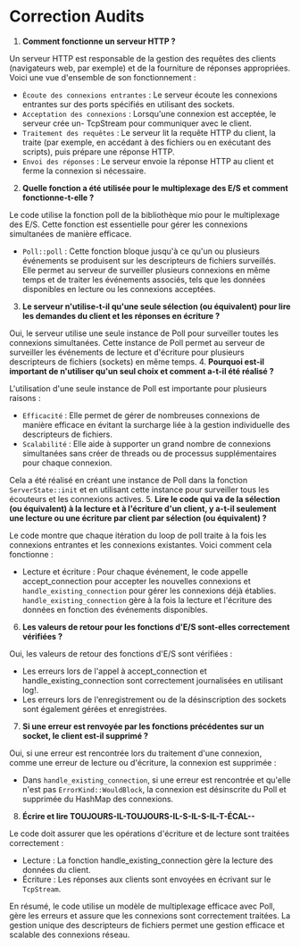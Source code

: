 # Correction Audits
1. **Comment fonctionne un serveur HTTP ?**

Un serveur HTTP est responsable de la gestion des requêtes des clients (navigateurs web, par exemple) et de la fourniture de réponses appropriées. Voici une vue d'ensemble de son fonctionnement :

- ``Écoute des connexions entrantes`` : Le serveur écoute les connexions entrantes sur des ports spécifiés en utilisant des sockets.
- ``Acceptation des connexions`` : Lorsqu'une connexion est acceptée, le serveur crée un- TcpStream pour communiquer avec le client.
- ``Traitement des requêtes`` : Le serveur lit la requête HTTP du client, la traite (par exemple, en accédant à des fichiers ou en exécutant des scripts), puis prépare une réponse HTTP.
- ``Envoi des réponses`` : Le serveur envoie la réponse HTTP au client et ferme la connexion si nécessaire.

2. **Quelle fonction a été utilisée pour le multiplexage des E/S et comment fonctionne-t-elle ?**

Le code utilise la fonction poll de la bibliothèque mio pour le multiplexage des E/S. Cette fonction est essentielle pour gérer les connexions simultanées de manière efficace.

- ``Poll::poll`` : Cette fonction bloque jusqu'à ce qu'un ou plusieurs événements se produisent sur les descripteurs de fichiers surveillés. Elle permet au serveur de surveiller plusieurs connexions en même temps et de traiter les événements associés, tels que les données disponibles en lecture ou les connexions acceptées.

3. **Le serveur n'utilise-t-il qu'une seule sélection (ou équivalent) pour lire les demandes du client et les réponses en écriture ?**

Oui, le serveur utilise une seule instance de Poll pour surveiller toutes les connexions simultanées. Cette instance de Poll permet au serveur de surveiller les événements de lecture et d'écriture pour plusieurs descripteurs de fichiers (sockets) en même temps.
4. **Pourquoi est-il important de n'utiliser qu'un seul choix et comment a-t-il été réalisé ?**

L'utilisation d'une seule instance de Poll est importante pour plusieurs raisons :

- ``Efficacité`` : Elle permet de gérer de nombreuses connexions de manière efficace en évitant la surcharge liée à la gestion individuelle des descripteurs de fichiers.
- ``Scalabilité`` : Elle aide à supporter un grand nombre de connexions simultanées sans créer de threads ou de processus supplémentaires pour chaque connexion.

Cela a été réalisé en créant une instance de Poll dans la fonction ``ServerState::init`` et en utilisant cette instance pour surveiller tous les écouteurs et les connexions actives.
5. **Lire le code qui va de la sélection (ou équivalent) à la lecture et à l'écriture d'un client, y a-t-il seulement une lecture ou une écriture par client par sélection (ou équivalent) ?**

Le code montre que chaque itération du loop de poll traite à la fois les connexions entrantes et les connexions existantes. Voici comment cela fonctionne :

- Lecture et écriture : Pour chaque événement, le code appelle accept_connection pour accepter les nouvelles connexions et ``handle_existing_connection`` pour gérer les connexions déjà établies. ``handle_existing_connection`` gère à la fois la lecture et l'écriture des données en fonction des événements disponibles.

6. **Les valeurs de retour pour les fonctions d'E/S sont-elles correctement vérifiées ?**

Oui, les valeurs de retour des fonctions d'E/S sont vérifiées :

- Les erreurs lors de l'appel à accept_connection et handle_existing_connection sont correctement journalisées en utilisant log!.
- Les erreurs lors de l'enregistrement ou de la désinscription des sockets sont également gérées et enregistrées.

7. **Si une erreur est renvoyée par les fonctions précédentes sur un socket, le client est-il supprimé ?**

Oui, si une erreur est rencontrée lors du traitement d'une connexion, comme une erreur de lecture ou d'écriture, la connexion est supprimée :

- Dans ``handle_existing_connection``, si une erreur est rencontrée et qu'elle n'est pas ``ErrorKind::WouldBlock``, la connexion est désinscrite du Poll et supprimée du HashMap des connexions.

8. **Écrire et lire TOUJOURS-IL-TOUJOURS-IL-S-IL-S-IL-T-ÉCAL--**

Le code doit assurer que les opérations d'écriture et de lecture sont traitées correctement :

- Lecture : La fonction handle_existing_connection gère la lecture des données du client.
- Écriture : Les réponses aux clients sont envoyées en écrivant sur le ``TcpStream``.

En résumé, le code utilise un modèle de multiplexage efficace avec Poll, gère les erreurs et assure que les connexions sont correctement traitées. La gestion unique des descripteurs de fichiers permet une gestion efficace et scalable des connexions réseau.